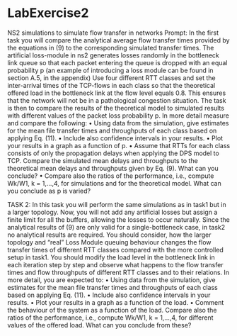 # LabExercise2
NS2 simulations to simulate flow transfer in networks
Prompt: In the first task you will compare the analytical average flow transfer times provided by the 
equations in (9) to the corresponding simulated transfer times. The artificial loss-module in ns2 generates losses randomly in the bottleneck link 
queue so that each packet entering the queue is dropped with an equal probability p (an example of 
introducing a loss module can be found in section A.5, in the appendix) 
Use four different RTT classes and set the inter-arrival times of the TCP-flows in each class so that 
the theoretical offered load in the bottleneck link at the flow level equals 0.8. This ensures that the 
network will not be in a pathological congestion situation. The task is then to compare the results of 
the theoretical model to simulated results with different values of the packet loss probability p. In 
more detail measure and compare the following: 
• Using data from the simulation, give estimates for the mean file transfer times and 
throughputs of each class based on applying Eq. (11). 
• Include also confidence intervals in your results. 
• Plot your results in a graph as a function of p. 
• Assume that RTTs for each class consists of only the propagation delays when applying the 
DPS model to TCP. Compare the simulated mean delays and throughputs to the theoretical 
mean delays and throughputs given by Eq. (9). What can you conclude? 
• Compare also the ratios of the performance, i.e., compute Wk/W1, k = 1,…,4, for simulations 
and for the theoretical model. What can you conclude as p is varied?


TASK 2: 
In this task you will perform the same simulations as in task1 but in a larger topology. Now, you 
will not add any artificial losses but assign a finite limit for all the buffers, allowing the losses to 
occur naturally. Since the analytical results of (9) are only valid for a single-bottleneck case, in 
task2 no analytical results are required. You should consider, how the larger topology and “real” 
Loss Module queuing behaviour changes the flow transfer times of different RTT classes compared with the more 
controlled setup in task1. You should modify the load level in the bottleneck link in each iteration 
step by step and observe what happens to the flow transfer times and flow throughputs of different 
RTT classes and to their relations. In more detail, you are expected to: 
• Using data from the simulation, give estimates for the mean file transfer times and 
throughputs of each class based on applying Eq. (11). 
• Include also confidence intervals in your results. 
• Plot your results in a graph as a function of the load. 
• Comment the behaviour of the system as a function of the load. Compare also the ratios of 
the performance, i.e., compute Wk/W1, k = 1,…,4, for different values of the offered load. 
What can you conclude from these?
